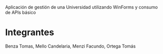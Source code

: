 Aplicación de gestión de una Universidad utilizando WinForms y consumo de APIs básico

# Integrantes
Benza Tomas,
Mello Candelaria, 
Menzi Facundo,
Ortega Tomás

